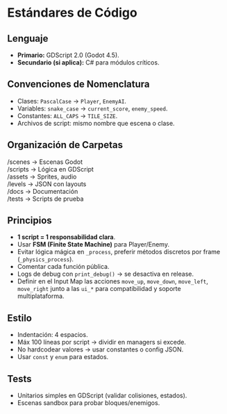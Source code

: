 # Estándares de Código

## Lenguaje
- **Primario:** GDScript 2.0 (Godot 4.5).
- **Secundario (si aplica):** C# para módulos críticos.

## Convenciones de Nomenclatura
- Clases: `PascalCase` → `Player`, `EnemyAI`.
- Variables: `snake_case` → `current_score`, `enemy_speed`.
- Constantes: `ALL_CAPS` → `TILE_SIZE`.
- Archivos de script: mismo nombre que escena o clase.

## Organización de Carpetas
/scenes → Escenas Godot  
/scripts → Lógica en GDScript  
/assets → Sprites, audio  
/levels → JSON con layouts  
/docs → Documentación  
/tests → Scripts de prueba  

## Principios
- **1 script = 1 responsabilidad clara**.  
- Usar **FSM (Finite State Machine)** para Player/Enemy.
- Evitar lógica mágica en `_process`, preferir métodos discretos por frame (`_physics_process`).
- Comentar cada función pública.
- Logs de debug con `print_debug()` → se desactiva en release.
- Definir en el Input Map las acciones `move_up`, `move_down`, `move_left`, `move_right` junto a las `ui_*` para compatibilidad y soporte multiplataforma.

## Estilo
- Indentación: 4 espacios.  
- Máx 100 líneas por script → dividir en managers si excede.  
- No hardcodear valores → usar constantes o config JSON.  
- Usar `const` y `enum` para estados.  

## Tests
- Unitarios simples en GDScript (validar colisiones, estados).  
- Escenas sandbox para probar bloques/enemigos.  
